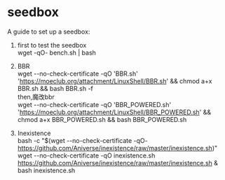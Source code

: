 # seedbox
A guide to set up a seedbox:

1. first to test the seedbox  
  wget -qO- bench.sh | bash

2. BBR  
    wget --no-check-certificate -qO 'BBR.sh' 'https://moeclub.org/attachment/LinuxShell/BBR.sh' && chmod a+x BBR.sh && bash BBR.sh -f  
    then,魔改bbr  
    wget --no-check-certificate -qO 'BBR_POWERED.sh' 'https://moeclub.org/attachment/LinuxShell/BBR_POWERED.sh' && chmod a+x BBR_POWERED.sh && bash BBR_POWERED.sh  
  
3. Inexistence  
  bash -c "$(wget --no-check-certificate -qO- https://github.com/Aniverse/inexistence/raw/master/inexistence.sh)"  
  wget --no-check-certificate -qO inexistence.sh https://github.com/Aniverse/inexistence/raw/master/inexistence.sh & 
bash inexistence.sh
